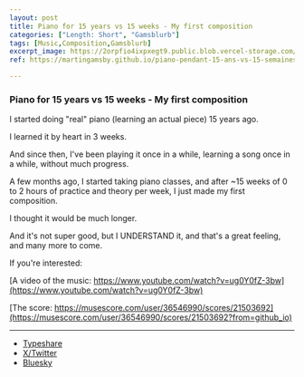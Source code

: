 ```yaml
---
layout: post
title: Piano for 15 years vs 15 weeks - My first composition
categories: ["Length: Short", "Gamsblurb"]
tags: [Music,Composition,Gamsblurb]
excerpt_image: https://2orpfio4ixpxegt9.public.blob.vercel-storage.com/blogPost/cm2xcwr9a006vmn0c9a54tm2f/preview-image-tIgl2zRrCWKlSf5NQNFgOf7qgqf6tR.png
ref: https://martingamsby.github.io/piano-pendant-15-ans-vs-15-semaines-ma-premiere-composition

---
```


### **Piano for 15 years vs 15 weeks - My first composition**

I started doing "real" piano (learning an actual piece) 15 years ago.

I learned it by heart in 3 weeks.

And since then, I've been playing it once in a while, learning a song once in a while, without much progress.

A few months ago, I started taking piano classes, and after ~15 weeks of 0 to 2 hours of practice and theory per week, I just made my first composition.

I thought it would be much longer.

And it's not super good, but I UNDERSTAND it, and that's a great feeling, and many more to come.

If you're interested:

[A video of the music: https://www.youtube.com/watch?v=ug0Y0fZ-3bw](https://www.youtube.com/watch?v=ug0Y0fZ-3bw)

[The score: https://musescore.com/user/36546990/scores/21503692](https://musescore.com/user/36546990/scores/21503692?from=github_io) 

---

- [Typeshare](https://typeshare.co/martingamsby/posts/piano-for-15-years-vs-15-weeks-my-first-composition)
- [X/Twitter](https://x.com/Martin_Gamsby/status/1851985714533081286)
- [Bluesky](https://bsky.app/profile/martingamsby.bsky.social/post/3l7ssnvwkaa2n)

